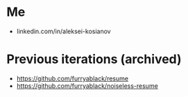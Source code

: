 # Me

- linkedin.com/in/aleksei-kosianov

# Previous iterations (archived)

- https://github.com/furryablack/resume
- https://github.com/furryablack/noiseless-resume